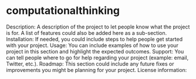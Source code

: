 # computationalthinking

Description: A description of the project to let people know what the project is for. A list of features could also be added here as a sub-section. 
Installation: If needed, you could include steps to help people get started with your project.
Usage: You can include examples of how to use your project in this section and highlight the expected outcomes. 
Support: You can tell people where to go for help regarding your project (example: email, Twitter, etc.). 
Roadmap: This section could include any future fixes or improvements you might be planning for your project. 
License information: 

